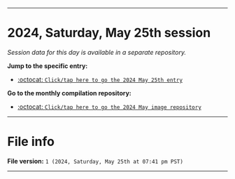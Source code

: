 
***

# 2024, Saturday, May 25th session

_Session data for this day is available in a separate repository._

**Jump to the specific entry:**

- [:octocat: `Click/tap here to go the 2024 May 25th entry`](https://github.com/seanpm2001/SeansLifeArchive_Images_ModernSmurfsVillage_Y2024_V5/tree/SeansLifeArchive_ModernSmurfsVillage_Y2024_V5_Main-dev/2024/05_May/25/)

**Go to the monthly compilation repository:**

- [:octocat: `Click/tap here to go the 2024 May image repository`](https://github.com/seanpm2001/SeansLifeArchive_Images_ModernSmurfsVillage_Y2024_V5/)

***

# File info

**File version:** `1 (2024, Saturday, May 25th at 07:41 pm PST)`

***
